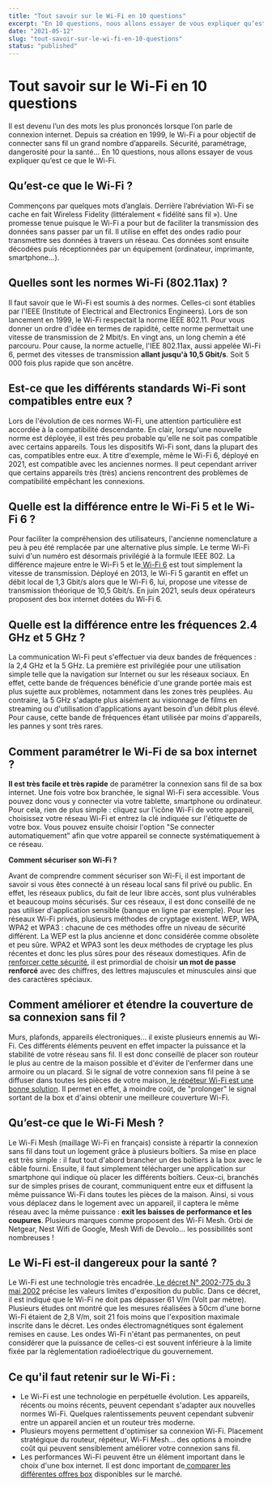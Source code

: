 ```yaml
---
title: "Tout savoir sur le Wi-Fi en 10 questions"
excerpt: "En 10 questions, nous allons essayer de vous expliquer qu’est ce que le Wi-Fi."
date: "2021-05-12"
slug: "tout-savoir-sur-le-wi-fi-en-10-questions"
status: "published"
---
```


# Tout savoir sur le Wi-Fi en 10 questions

Il est devenu l’un des mots les plus prononcés lorsque l’on parle de connexion internet. Depuis sa création en 1999, le Wi-Fi a pour objectif de connecter sans fil un grand nombre d’appareils. Sécurité, paramétrage, dangerosité pour la santé… En 10 questions, nous allons essayer de vous expliquer qu’est ce que le Wi-Fi.

## Qu’est-ce que le Wi-Fi ?

Commençons par quelques mots d’anglais. Derrière l’abréviation Wi-Fi se cache en fait Wireless Fidelity (littéralement « fidélité sans fil »). Une promesse tenue puisque le Wi-Fi a pour but de faciliter la transmission des données sans passer par un fil. Il utilise en effet des ondes radio pour transmettre ses données à travers un réseau. Ces données sont ensuite décodées puis réceptionnées par un équipement (ordinateur, imprimante, smartphone…).

## Quelles sont les normes Wi-Fi (802.11ax) ?

Il faut savoir que le Wi-Fi est soumis à des normes. Celles-ci sont établies par l'IEEE (Institute of Electrical and Electronics Engineers). Lors de son lancement en 1999, le Wi-Fi respectait la norme IEEE 802.11. Pour vous donner un ordre d'idée en termes de rapidité, cette norme permettait une vitesse de transmission de 2 Mbit/s. En vingt ans, un long chemin a été parcouru. Pour cause, la norme actuelle, l'IEE 802.11ax, aussi appelée Wi-Fi 6, permet des vitesses de transmission **allant jusqu'à 10,5 Gbit/s**. Soit 5 000 fois plus rapide que son ancêtre.

## Est-ce que les différents standards Wi-Fi sont compatibles entre eux ?

Lors de l'évolution de ces normes Wi-Fi, une attention particulière est accordée à la compatibilité descendante. En clair, lorsqu'une nouvelle norme est déployée, il est très peu probable qu'elle ne soit pas compatible avec certains appareils. Tous les dispositifs Wi-Fi sont, dans la plupart des cas, compatibles entre eux. A titre d'exemple, même le Wi-Fi 6, déployé en 2021, est compatible avec les anciennes normes. Il peut cependant arriver que certains appareils très (très) anciens rencontrent des problèmes de compatibilité empêchant les connexions.

## Quelle est la différence entre le Wi-Fi 5 et le Wi-Fi 6 ?

Pour faciliter la compréhension des utilisateurs, l'ancienne nomenclature a peu à peu été remplacée par une alternative plus simple. Le terme Wi-Fi suivi d'un numéro est désormais privilégié à la formule IEEE 802. La différence majeure entre le Wi-Fi 5 et le[ Wi-Fi 6](https://blog.ariase.com/box/dossiers/wifi-6) est tout simplement la vitesse de transmission. Déployé en 2013, le Wi-Fi 5 garantit en effet un débit local de 1,3 Gbit/s alors que le Wi-Fi 6, lui, propose une vitesse de transmission théorique de 10,5 Gbit/s. En juin 2021, seuls deux opérateurs proposent des box internet dotées du Wi-Fi 6.

## Quelle est la différence entre les fréquences 2.4 GHz et 5 GHz ?

La communication Wi-Fi peut s'effectuer via deux bandes de fréquences : la 2,4 GHz et la 5 GHz. La première est privilégiée pour une utilisation simple telle que la navigation sur Internet ou sur les réseaux sociaux. En effet, cette bande de fréquences bénéficie d'une grande portée mais est plus sujette aux problèmes, notamment dans les zones très peuplées. Au contraire, la 5 GHz s'adapte plus aisément au visionnage de films en streaming ou d'utilisation d'applications ayant besoin d'un débit plus élevé. Pour cause, cette bande de fréquences étant utilisée par moins d'appareils, les pannes y sont très rares.

## Comment paramétrer le Wi-Fi de sa box internet ?

**Il est très facile et très rapide** de paramétrer la connexion sans fil de sa box internet. Une fois votre box branchée, le signal Wi-Fi sera accessible. Vous pouvez donc vous y connecter via votre tablette, smartphone ou ordinateur. Pour cela, rien de plus simple : cliquez sur l'icône Wi-Fi de votre appareil, choisissez votre réseau Wi-Fi et entrez la clé indiquée sur l'étiquette de votre box. Vous pouvez ensuite choisir l'option "Se connecter automatiquement" afin que votre appareil se connecte systématiquement à ce réseau.

**Comment sécuriser son Wi-Fi ?**

Avant de comprendre comment sécuriser son Wi-Fi, il est important de savoir si vous êtes connecté à un réseau local sans fil privé ou public. En effet, les réseaux publics, du fait de leur libre accès, sont plus vulnérables et beaucoup moins sécurisés. Sur ces réseaux, il est donc conseillé de ne pas utiliser d'application sensible (banque en ligne par exemple). Pour les réseaux Wi-Fi privés, plusieurs méthodes de cryptage existent. WEP, WPA, WPA2 et WPA3 : chacune de ces méthodes offre un niveau de sécurité différent. La WEP est la plus ancienne et donc considérée comme obsolète et peu sûre. WPA2 et WPA3 sont les deux méthodes de cryptage les plus récentes et donc les plus sûres pour des réseaux domestiques. Afin de[ renforcer cette sécurité](https://blog.ariase.com/box/faq/securiser-wifi), il est primordial de choisir **un mot de passe renforcé** avec des chiffres, des lettres majuscules et minuscules ainsi que des caractères spéciaux.

## Comment améliorer et étendre la couverture de sa connexion sans fil ?

Murs, plafonds, appareils électroniques... il existe plusieurs ennemis au Wi-Fi. Ces différents éléments peuvent en effet impacter la puissance et la stabilité de votre réseau sans fil. Il est donc conseillé de placer son routeur le plus au centre de la maison possible et d'éviter de l'enfermer dans une armoire ou un placard. Si le signal de votre connexion sans fil peine à se diffuser dans toutes les pièces de votre maison,[ le répéteur Wi-Fi est une bonne solution](https://blog.ariase.com/box/dossiers/repeteur-wifi). Il permet en effet, à moindre coût, de "prolonger" le signal sortant de la box et d'ainsi obtenir une meilleure couverture Wi-Fi.

## Qu’est-ce que le Wi-Fi Mesh ?

Le Wi-Fi Mesh (maillage Wi-Fi en français) consiste à répartir la connexion sans fil dans tout un logement grâce à plusieurs boîtiers. Sa mise en place est très simple : il faut tout d'abord brancher un des boîtiers à la box avec le câble fourni. Ensuite, il faut simplement télécharger une application sur smartphone qui indique où placer les différents boîtiers. Ceux-ci, branchés sur de simples prises de courant, communiquent entre eux et diffusent la même puissance Wi-Fi dans toutes les pièces de la maison. Ainsi, si vous vous déplacez dans le logement avec un appareil, il captera le même réseau avec la même puissance : **exit les baisses de performance et les coupures**. Plusieurs marques comme proposent des Wi-Fi Mesh. Orbi de Netgear, Nest Wifi de Google, Mesh Wifi de Devolo... les possibilités sont nombreuses !

## Le Wi-Fi est-il dangereux pour la santé ?

Le Wi-Fi est une technologie très encadrée.[ Le décret N° 2002-775 du 3 mai 2002](https://www.legifrance.gouv.fr/loda/id/JORFTEXT000000226401/) précise les valeurs limites d'exposition du public. Dans ce décret, il est indiqué que le Wi-Fi ne doit pas dépasser 61 V/m (Volt par mètre). Plusieurs études ont montré que les mesures réalisées à 50cm d'une borne Wi-Fi étaient de 2,8 V/m, soit 21 fois moins que l'exposition maximale inscrite dans le décret. Les ondes électromagnétiques sont également remises en cause. Les ondes Wi-Fi n'étant pas permanentes, on peut considérer que la puissance de celles-ci est souvent inférieure à la limite fixée par la règlementation radioélectrique du gouvernement.

## Ce qu'il faut retenir sur le Wi-Fi :

- Le Wi-Fi est une technologie en perpétuelle évolution. Les appareils, récents ou moins récents, peuvent cependant s'adapter aux nouvelles normes Wi-Fi. Quelques ralentissements peuvent cependant subvenir entre un appareil ancien et un routeur très moderne.
- Plusieurs moyens permettent d'optimiser sa connexion Wi-Fi. Placement stratégique du routeur, répéteur, Wi-Fi Mesh... des options à moindre coût qui peuvent sensiblement améliorer votre connexion sans fil.
- Les performances Wi-Fi peuvent être un élément important dans le choix d'une box internet. Il est donc important de[ comparer les différentes offres box](https://www.ariase.com/box/offres) disponibles sur le marché.

